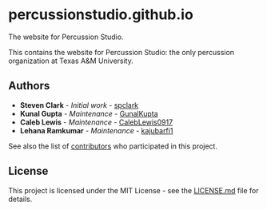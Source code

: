 # percussionstudio.github.io

The website for Percussion Studio.

This contains the website for Percussion Studio: the only percussion organization at Texas A&M University.

## Authors

* **Steven Clark** - *Initial work* - [spclark](https://github.com/spclark)
* **Kunal Gupta** - *Maintenance* - [GunalKupta](https://github.com/GunalKupta)
* **Caleb Lewis** - *Maintenance* - [CalebLewis0917](https://github.com/CalebLewis0917)
* **Lehana Ramkumar** - *Maintenance* - [kajubarfi1](https://github.com/kajubarfi1)

See also the list of [contributors](https://github.com/tamupercussionstudio/tamupercussionstudio.github.io/graphs/contributors) who participated in this project.

## License

This project is licensed under the MIT License - see the [LICENSE.md](LICENSE) file for details.
